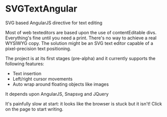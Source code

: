 SVGTextAngular
==============

SVG based AngularJS directive for text editing

Most of web texteditors are based upon the use of contentEditable divs. Everything's fine until you need a print. There's no way to achieve a real WYSIWYG copy.
The solution might be an SVG text editor capable of a pixel-precision text positioning.

The project is at its first stages (pre-alpha) and it currently supports the following features:
- Text insertion
- Left/right cursor movements
- Auto wrap around floating objects like images

It depends upon AngularJS, Snapsvg and JQuery

It's painfully slow at start: it looks like the browser is stuck but it isn't! 
Click on the page to start writing.
